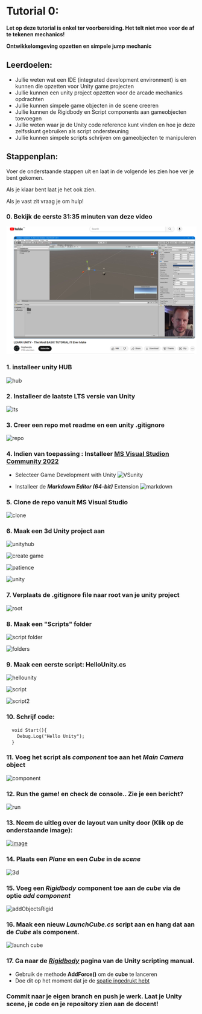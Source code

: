 # Tutorial 0:

**Let op deze tutorial is enkel ter voorbereiding. Het telt niet mee voor de af te tekenen mechanics!**

**Ontwikkelomgeving opzetten en simpele jump mechanic**

## Leerdoelen:

- Jullie weten wat een IDE (integrated development environment) is en kunnen die opzetten voor Unity game projecten
- Jullie kunnen een unity project opzetten voor de arcade mechanics opdrachten
- Jullie kunnen simpele game objecten in de scene creeren
- Jullie kunnen de Rigidbody en Script components aan gameobjecten toevoegen
- Jullie weten waar je de Unity code reference kunt vinden en hoe je deze zelfsskunt gebruiken als script ondersteuning
- Jullie kunnen simpele scripts schrijven om gameobjecten te manipuleren

## Stappenplan:

Voer de onderstaande stappen uit en laat in de volgende les zien hoe ver je bent gekomen.

Als je klaar bent laat je het ook zien.

Als je vast zit vraag je om hulp!

### 0. Bekijk de eerste 31:35 minuten van deze video

[![basics](../tutorial_gfx/unity_basics.png)](https://youtu.be/pwZpJzpE2lQ?si=4GncqWjHaXYUy1kV)

### 1. installeer unity HUB

![hub](https://user-images.githubusercontent.com/1262745/216940260-3ecdf60a-4cc5-444c-a402-06dd3459728a.png)

### 2. Installeer de laatste LTS versie van Unity

![lts](https://user-images.githubusercontent.com/1262745/216939918-3874ba56-e1c3-49fb-8bac-005241182cae.png)

### 3. Creer een repo met readme en een unity .gitignore

![repo](https://user-images.githubusercontent.com/1262745/216939622-9a9d53aa-0eeb-4323-85d8-9bda551a301a.png)

### 4. Indien van toepassing : Installeer [MS Visual Studion Community 2022](https://visualstudio.microsoft.com/downloads/)

- Selecteer Game Development with Unity
  ![VSunity](https://user-images.githubusercontent.com/1262745/216986819-4bc6afe0-9967-4879-80f7-504565016f69.png)

- Installeer de **_Markdown Editor (64-bit)_** Extension
  ![markdown](https://user-images.githubusercontent.com/1262745/216987147-a79b5572-6b4d-472e-9f77-259bb7d7b8c4.png)

### 5. Clone de repo vanuit MS Visual Studio

![clone](https://user-images.githubusercontent.com/1262745/216944643-6c447b9f-e305-4dda-a3aa-47179c79d11b.png)

### 6. Maak een 3d Unity project aan

![unityhub](https://user-images.githubusercontent.com/1262745/216937816-a3c0c4ba-9095-4c60-8431-bdf3dff80077.png)

![create game](https://user-images.githubusercontent.com/1262745/216938273-17306e93-32ad-468a-bedf-5efb62c4591e.png)

![patience](https://user-images.githubusercontent.com/1262745/216938677-8133a273-0f83-475e-89bb-1fb380543a95.png)

![unity](https://user-images.githubusercontent.com/1262745/216944716-bf1b346e-4f36-4217-8082-4fb551120f8c.png)

### 7. Verplaats de .gitignore file naar root van je unity project

![root](https://user-images.githubusercontent.com/1262745/216955006-0ab2f920-f0fe-4754-afb4-96b3933d2016.png)

### 8. Maak een **"Scripts"** folder

![script folder](https://user-images.githubusercontent.com/1262745/216945944-54b722e5-ff2a-4234-bb5c-6bdef8abd164.png)

![folders](https://user-images.githubusercontent.com/1262745/216945988-cc0df84c-1d81-4179-b6c3-c882d5b81026.png)

### 9. Maak een eerste script: **HelloUnity.cs**

![hellounity](https://user-images.githubusercontent.com/1262745/216946539-011f9dbc-591c-4de8-b5f6-9074445a63b2.png)

![script](https://user-images.githubusercontent.com/1262745/216946844-b529242a-3546-4190-8e63-3b9fc1886567.png)

![script2](https://user-images.githubusercontent.com/1262745/216947101-31e0775e-e199-44cf-90ef-c5cfe5c260da.png)

### 10. Schrijf code:

```
  void Start(){
    Debug.Log("Hello Unity");
  }
```

### 11. Voeg het script als **_component_** toe aan het **_Main Camera_** object

![component](https://user-images.githubusercontent.com/1262745/216948658-32ab1cfa-e0fd-4cdf-b5ff-bafa1a8deaa9.png)

### 12. Run the game! en check de console.. Zie je een bericht?

![run](https://user-images.githubusercontent.com/1262745/216949259-30d317b7-4d68-410e-ac80-5f6f3b4b8015.png)

### 13. Neem de uitleg over de layout van unity door (Klik op de onderstaande image):

[![image](https://docs.unity3d.com/uploads/Main/using-editor-window.png)](https://docs.unity3d.com/Manual/UsingTheEditor.html)

### 14. Plaats een **_Plane_** en een **_Cube_** in de **_scene_**

![3d](https://user-images.githubusercontent.com/1262745/216987879-0503f333-0bb5-4d58-8db9-d2d1be3c6506.png)

### 15. Voeg een **_Rigidbody_** component toe aan de **_cube_** via de optie **_add component_**

![addObjectsRigid](https://user-images.githubusercontent.com/1262745/216987955-ef5b1fa3-ec39-450a-bbdc-8cfa085fd289.png)

### 16. Maak een nieuw **_LaunchCube.cs_** script aan en hang dat aan de **_Cube_** als component.

![launch cube](https://user-images.githubusercontent.com/1262745/216988688-58fa601b-c638-4c33-92cc-9e7ef36e3404.png)

### 17. Ga naar de [**_Rigidbody_**](https://docs.unity3d.com/ScriptReference/Rigidbody.html) pagina van de Unity scripting manual.

- Gebruik de methode **AddForce()** om de **cube** te lanceren
- Doe dit op het moment dat je de [spatie ingedrukt hebt](https://docs.unity3d.com/ScriptReference/Input.GetKeyDown.html)

### Commit naar je eigen branch en push je werk. Laat je Unity scene, je code en je repository zien aan de docent!
